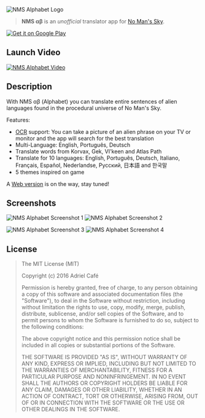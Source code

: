 ![NMS Alphabet Logo](https://raw.githubusercontent.com/adrielcafe/NMSAlphabetAndroidApp/master/images/banner.jpg)

> **NMS αβ** is an *unofficial* translator app for [No Man's Sky](http://no-mans-sky.com).

[![Get it on Google Play](https://raw.githubusercontent.com/adrielcafe/NMSAlphabetAndroidApp/master/images/google-play.png)](https://play.google.com/store/apps/details?id=cafe.adriel.nmsalphabet.free "Get it on Google Play")

## Launch Video
[![NMS Alphabet Video](http://img.youtube.com/vi/HGlN-uAjj_s/0.jpg)](https://www.youtube.com/watch?v=HGlN-uAjj_s "NMS Alphabet video")

## Description
With NMS αβ (Alphabet) you can translate entire sentences of alien languages found in the procedural universe of No Man's Sky.

Features:
- [OCR](https://en.wikipedia.org/wiki/Optical_character_recognition) support: You can take a picture of an alien phrase on your TV or monitor and the app will search for the best translation
- Multi-Language: English, Português, Deutsch
- Translate words from Korvax, Gek, VI'keen and Atlas Path
- Translate for 10 languages: English, Português, Deutsch, Italiano, Français, Español, Nederlandse, Pусский, 日本語 and 한국말 
- 5 themes inspired on game

A [Web version](https://github.com/adrielcafe/NMSAlphabetWeb) is on the way, stay tuned!

## Screenshots
![NMS Alphabet Screenshot 1](https://raw.githubusercontent.com/adrielcafe/NMSAlphabetAndroidApp/master/images/nms-alphabet-1.jpg) ![NMS Alphabet Screenshot 2](https://raw.githubusercontent.com/adrielcafe/NMSAlphabetAndroidApp/master/images/nms-alphabet-2.jpg)
 
![NMS Alphabet Screenshot 3](https://raw.githubusercontent.com/adrielcafe/NMSAlphabetAndroidApp/master/images/nms-alphabet-3.jpg) ![NMS Alphabet Screenshot 4](https://raw.githubusercontent.com/adrielcafe/NMSAlphabetAndroidApp/master/images/nms-alphabet-4.jpg)
 
## License
> The MIT License (MIT)
> 
> Copyright (c) 2016 Adriel Café
> 
> Permission is hereby granted, free of charge, to any person obtaining a copy of this software and associated documentation files (the "Software"), to deal in the Software without restriction, including without limitation the rights to use, copy, modify, merge, publish, distribute, sublicense, and/or sell copies of the Software, and to permit persons to whom the Software is furnished to do so, subject to the following conditions:
> 
> The above copyright notice and this permission notice shall be included in all copies or substantial portions of the Software.
> 
> THE SOFTWARE IS PROVIDED "AS IS", WITHOUT WARRANTY OF ANY KIND, EXPRESS OR IMPLIED, INCLUDING BUT NOT LIMITED TO THE WARRANTIES OF MERCHANTABILITY, FITNESS FOR A PARTICULAR PURPOSE AND NONINFRINGEMENT. IN NO EVENT SHALL THE AUTHORS OR COPYRIGHT HOLDERS BE LIABLE FOR ANY CLAIM, DAMAGES OR OTHER LIABILITY, WHETHER IN AN ACTION OF CONTRACT, TORT OR OTHERWISE, ARISING FROM, OUT OF OR IN CONNECTION WITH THE SOFTWARE OR THE USE OR OTHER DEALINGS IN THE SOFTWARE.
